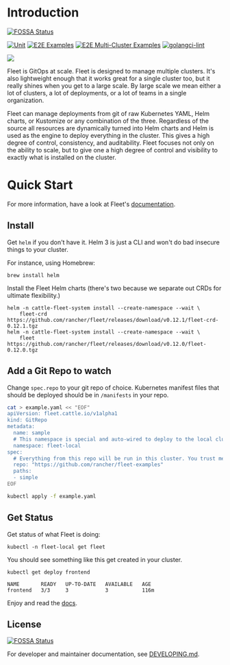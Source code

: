 # Introduction
[![FOSSA Status](https://app.fossa.com/api/projects/git%2Bgithub.com%2Francher%2Ffleet.svg?type=shield)](https://app.fossa.com/projects/git%2Bgithub.com%2Francher%2Ffleet?ref=badge_shield)


[![Unit](https://github.com/rancher/fleet/actions/workflows/ci.yml/badge.svg)](https://github.com/rancher/fleet/actions/workflows/ci.yml)
[![E2E Examples](https://github.com/rancher/fleet/actions/workflows/e2e-ci.yml/badge.svg?event=schedule)](https://github.com/rancher/fleet/actions/workflows/e2e-ci.yml)
[![E2E Multi-Cluster Examples](https://github.com/rancher/fleet/actions/workflows/e2e-multicluster-ci.yml/badge.svg?event=schedule)](https://github.com/rancher/fleet/actions/workflows/e2e-multicluster-ci.yml)
[![golangci-lint](https://github.com/rancher/fleet/actions/workflows/golangci-lint.yml/badge.svg?event=schedule)](https://github.com/rancher/fleet/actions/workflows/golangci-lint.yml)

![](./docs/arch.png)

Fleet is GitOps at scale. Fleet is designed to manage multiple clusters. It's also lightweight
enough that it works great for a single cluster too, but it really shines
when you get to a large scale. By large scale we mean either a lot of clusters, a lot of deployments, or a lot of
teams in a single organization.

Fleet can manage deployments from git of raw Kubernetes YAML, Helm charts, or Kustomize or any combination of the three.
Regardless of the source all resources are dynamically turned into Helm charts and Helm is used as the engine to
deploy everything in the cluster. This gives a high degree of control, consistency, and auditability. Fleet focuses not only on
the ability to scale, but to give one a high degree of control and visibility to exactly what is installed on the cluster.

# Quick Start

For more information, have a look at Fleet's [documentation](https://fleet.rancher.io/).

## Install

Get `helm` if you don't have it.  Helm 3 is just a CLI and won't do bad insecure
things to your cluster.

For instance, using Homebrew:
```
brew install helm
```

Install the Fleet Helm charts (there's two because we separate out CRDs for ultimate flexibility.)

```shell
helm -n cattle-fleet-system install --create-namespace --wait \
    fleet-crd https://github.com/rancher/fleet/releases/download/v0.12.1/fleet-crd-0.12.1.tgz
helm -n cattle-fleet-system install --create-namespace --wait \
    fleet https://github.com/rancher/fleet/releases/download/v0.12.0/fleet-0.12.0.tgz
```

## Add a Git Repo to watch

Change `spec.repo` to your git repo of choice.  Kubernetes manifest files that should
be deployed should be in `/manifests` in your repo.

```bash
cat > example.yaml << "EOF"
apiVersion: fleet.cattle.io/v1alpha1
kind: GitRepo
metadata:
  name: sample
  # This namespace is special and auto-wired to deploy to the local cluster
  namespace: fleet-local
spec:
  # Everything from this repo will be run in this cluster. You trust me right?
  repo: "https://github.com/rancher/fleet-examples"
  paths:
  - simple
EOF

kubectl apply -f example.yaml
```

## Get Status

Get status of what Fleet is doing:

```shell
kubectl -n fleet-local get fleet
```

You should see something like this get created in your cluster.

```
kubectl get deploy frontend
```
```
NAME       READY   UP-TO-DATE   AVAILABLE   AGE
frontend   3/3     3            3           116m
```

Enjoy and read the [docs](https://fleet.rancher.io/).

## License
[![FOSSA Status](https://app.fossa.com/api/projects/git%2Bgithub.com%2Francher%2Ffleet.svg?type=large)](https://app.fossa.com/projects/git%2Bgithub.com%2Francher%2Ffleet?ref=badge_large)

For developer and maintainer documentation, see [DEVELOPING.md](./DEVELOPING.md).

